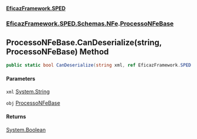 #### [EficazFramework.SPED](EficazFrameworkSPED.md 'EficazFramework SPED')
### [EficazFramework.SPED.Schemas.NFe](EficazFramework.SPED.Schemas.NFe.md 'EficazFramework.SPED.Schemas.NFe').[ProcessoNFeBase](EficazFramework.SPED.Schemas.NFe/ProcessoNFeBase.md 'EficazFramework.SPED.Schemas.NFe.ProcessoNFeBase')

## ProcessoNFeBase.CanDeserialize(string, ProcessoNFeBase) Method

```csharp
public static bool CanDeserialize(string xml, ref EficazFramework.SPED.Schemas.NFe.ProcessoNFeBase obj);
```
#### Parameters

<a name='EficazFramework.SPED.Schemas.NFe.ProcessoNFeBase.CanDeserialize(string,EficazFramework.SPED.Schemas.NFe.ProcessoNFeBase).xml'></a>

`xml` [System.String](https://docs.microsoft.com/en-us/dotnet/api/System.String 'System.String')

<a name='EficazFramework.SPED.Schemas.NFe.ProcessoNFeBase.CanDeserialize(string,EficazFramework.SPED.Schemas.NFe.ProcessoNFeBase).obj'></a>

`obj` [ProcessoNFeBase](EficazFramework.SPED.Schemas.NFe/ProcessoNFeBase.md 'EficazFramework.SPED.Schemas.NFe.ProcessoNFeBase')

#### Returns
[System.Boolean](https://docs.microsoft.com/en-us/dotnet/api/System.Boolean 'System.Boolean')